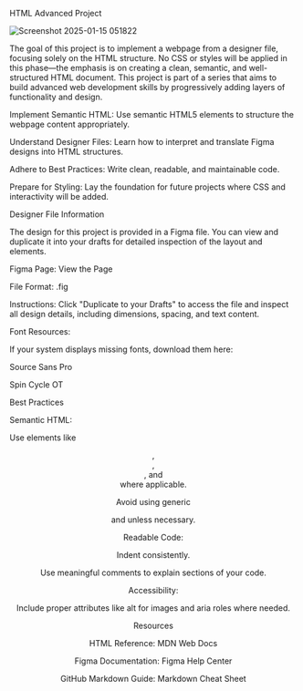 HTML Advanced Project

![Screenshot 2025-01-15 051822](https://github.com/user-attachments/assets/2df63803-3143-4b4e-8ee6-f8855e7509ee)

The goal of this project is to implement a webpage from a designer file, focusing solely on the HTML structure. No CSS or styles will be applied in this phase—the emphasis is on creating a clean, semantic, and well-structured HTML document. This project is part of a series that aims to build advanced web development skills by progressively adding layers of functionality and design.

Implement Semantic HTML: Use semantic HTML5 elements to structure the webpage content appropriately.

Understand Designer Files: Learn how to interpret and translate Figma designs into HTML structures.

Adhere to Best Practices: Write clean, readable, and maintainable code.

Prepare for Styling: Lay the foundation for future projects where CSS and interactivity will be added.

Designer File Information

The design for this project is provided in a Figma file. You can view and duplicate it into your drafts for detailed inspection of the layout and elements.

Figma Page: View the Page

File Format: .fig

Instructions: Click "Duplicate to your Drafts" to access the file and inspect all design details, including dimensions, spacing, and text content.

Font Resources:

If your system displays missing fonts, download them here:

Source Sans Pro

Spin Cycle OT

Best Practices

Semantic HTML:

Use elements like <header>, <article>, <aside>, and <footer> where applicable.

Avoid using generic <div> and <span> unless necessary.

Readable Code:

Indent consistently.

Use meaningful comments to explain sections of your code.

Accessibility:

Include proper attributes like alt for images and aria roles where needed.

Resources

HTML Reference: MDN Web Docs

Figma Documentation: Figma Help Center

GitHub Markdown Guide: Markdown Cheat Sheet


